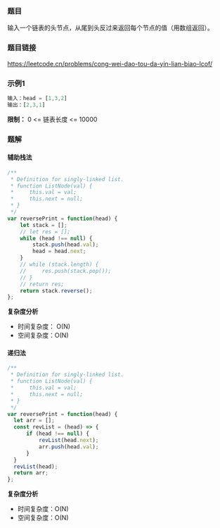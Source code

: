 ### 题目
输入一个链表的头节点，从尾到头反过来返回每个节点的值（用数组返回）。
### 题目链接
https://leetcode.cn/problems/cong-wei-dao-tou-da-yin-lian-biao-lcof/
### 示例1
```js
输入：head = [1,3,2]
输出：[2,3,1]
```
**限制：**
0 <= 链表长度 <= 10000
### 题解
#### 辅助栈法
```js
/**
 * Definition for singly-linked list.
 * function ListNode(val) {
 *     this.val = val;
 *     this.next = null;
 * }
 */
var reversePrint = function(head) {
    let stack = [];
    // let res = [];
    while (head !== null) {
        stack.push(head.val);
        head = head.next;
    }
    // while (stack.length) {
    //     res.push(stack.pop());
    // }
    // return res;
    return stack.reverse();
};
```
**复杂度分析**  
- 时间复杂度： O(N)
- 空间复杂度：O(N)
#### 递归法
```js
/**
 * Definition for singly-linked list.
 * function ListNode(val) {
 *     this.val = val;
 *     this.next = null;
 * }
 */
var reversePrint = function(head) {
  let arr = [];
  const revList = (head) => {
      if (head !== null) {
          revList(head.next);
          arr.push(head.val);
      }
  }
  revList(head);
  return arr;
};
```
**复杂度分析**  
- 时间复杂度：O(N)
- 空间复杂度：O(N)
